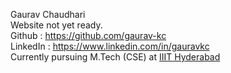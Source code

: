 Gaurav Chaudhari <br />
Website not yet ready. <br />
Github : https://github.com/gaurav-kc <br />
LinkedIn : https://www.linkedin.com/in/gauravkc <br />
Currently pursuing M.Tech (CSE) at <a href="https://www.iiit.ac.in/">IIIT Hyderabad</a> <br />
